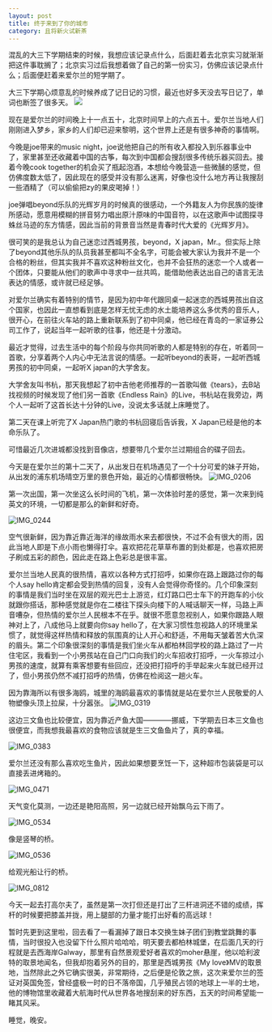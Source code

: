 ```yaml
---
layout: post
title: 终于来到了你的城市
category: 且将新火试新茶
---
```


混乱的大三下学期结束的时候，我想应该记录点什么，后面赶着去北京实习就渐渐把这件事耽搁了；北京实习过后我想着做了自己的第一份实习，仿佛应该记录点什么；后面便赶着来爱尔兰的短学期了。

大三下学期心烦意乱的时候养成了记日记的习惯，最近也好多天没去写日记了，单词也断签了很多天。
![](media/14709556992287.jpg)

现在是爱尔兰的时间晚上十一点五十，北京时间早上的六点五十。爱尔兰当地人们刚刚进入梦乡，家乡的人们却已迎来黎明，这个世界上还是有很多神奇的事情啊。

今晚是joe带来的music night，joe说他把自己的所有收入都投入到乐器事业中了，家里甚至还收藏着中国的古筝，每次到中国都会搜刮很多传统乐器买回去。接着今晚cook together的机会买了瓶起泡酒，本想给今晚营造一些微醺的感觉，但仿佛度数太低了，因此现在的感受并没有那么迷离，好像也没什么地方再让我搜刮一些酒精了（可以偷偷把zy的果皮喝掉！）

joe弹唱beyond乐队的光辉岁月的时候真的很感动，一个外籍友人为你民族的旋律所感动，愿意用模糊的拼音努力唱出原汁原味的中国音符，以在这歌声中试图探寻蛛丝马迹的东方情感，因此当前的背景音当然是青春时代大爱的《光辉岁月》。

很可笑的是我总认为自己迷恋过西城男孩，beyond，X japan，Mr.。但实际上除了beyond其他乐队的队员我甚至都叫不全名字，可能会被大家认为我并不是一个合格的粉丝，但其实我并不喜欢这种粉丝文化，也并不会狂热的迷恋一个人或者一个团体，只要能从他们的歌声中寻求中一丝共鸣，能借助他表达出自己的语言无法表达的情感，或许就已经足够。

对爱尔兰确实有着特别的情节，是因为初中年代跟同桌一起迷恋的西城男孩出自这个国家，也因此一直想看到底是怎样无忧无虑的水土能培养这么多优秀的音乐人，很开心，在前往火车站的路上重新联系到了初中同桌，他已经在青岛的一家证券公司工作了，说起当年一起听歌的往事，他还是十分激动。

最近才觉得，过去生活中的每个阶段与你共同听歌的人都是特别的存在，听着同一首歌，分享着两个人内心中无法言说的情感。一起听beyond的表哥，一起听西城男孩的初中同桌，一起听X japan的大学舍友。

大学舍友叫书杭，那天我想起了初中吉他老师推荐的一首歌叫做《tears》，去B站找视频的时候发现了他们另一首歌《Endless Rain》的Live，书杭站在我旁边，两个人一起听了这首长达十分钟的Live，没说太多话就上床睡觉了。

第二天在课上听完了X Japan热门歌的书杭回寝后告诉我，X Japan已经是他的本命乐队了。

可惜最近几次进城都没找到音像店，想要带几个爱尔兰过期组合的碟子回去。

今天是在爱尔兰的第十二天了，从出发日在机场遇见了一个十分可爱的妹子开始，从出发的浦东机场晴空万里的景色开始，最近的心情都很畅快。
![IMG_0206](media/IMG_0206.jpg)

第一次出国，第一次坐这么长时间的飞机，第一次体验时差的感觉，第一次来到纯英文的环境，一切都是那么的新鲜和好奇。

![IMG_0244](media/IMG_0244.jpg)

空气很新鲜，因为靠近靠近海洋的缘故雨水来去都很快，不过不会有很大的雨，因此当地人即是下点小雨也懒得打伞。喜欢把花花草草布置的到处都是，也喜欢把房子刷成五彩的颜色，因此走在路上色彩总是很丰富。

爱尔兰当地人民真的很热情，喜欢以各种方式打招呼，如果你在路上跟路过你的每个人say hello肯定都会受到热情的回复，没有人会觉得你奇怪的。几个印象深刻的事情是我们当时坐在双层的观光巴士上游览，红灯路口巴士车下的开跑车的小伙就跟你搭话，那种感觉就是你在二楼往下探头向楼下的人喊话聊天一样，马路上声音嘈杂，但热情的爱尔兰人民根本不在乎。就很不愿意忽视别人，如果你跟路人眼神对上了，八成他马上就要向你say hello了，在大家习惯性忽视路人的环境里呆惯了，就觉得这样热情和释放的氛围真的让人开心和舒适，不用每天皱着苦大仇深的眉头。第二个印象很深刻的事情是我们坐火车从都柏林回学校的路上路过了一片住宅区，我看到一个小男孩站在自己门口向我们的火车招收打招呼，一火车掠过小男孩的速度，就算有乘客想要有些回应，还没把打招呼的手举起来火车就已经开过了，但小男孩仍然不减打招呼的热情，仿佛在检阅这一趟火车。

因为靠海所以有很多海鸥，城里的海鸥最喜欢的事情就是站在爱尔兰人民敬爱的人物塑像头顶上拉屎，十分嚣张。
![IMG_0319](media/IMG_0319.jpg)


这边三文鱼也比较便宜，因为靠近产鱼大国————挪威，下学期去日本三文鱼也很便宜，而我想我最喜欢的食物应该就是生三文鱼鱼片了，真的幸福。

![IMG_0383](media/IMG_0383.jpg)

爱尔兰还没有那么喜欢吃生鱼片，因此如果想要烹饪一下，这种超市包装袋是可以直接丢进烤箱的。

![IMG_0471](media/IMG_0471.jpg)

天气变化莫测，一边还是艳阳高照，另一边就已经开始飘乌云下雨了。

![IMG_0534](media/IMG_0534.jpg)

像是竖琴的桥。

![IMG_0536](media/IMG_0536.jpg)

给观光船让行的桥。

![IMG_0812](media/IMG_0812.jpg)

今天一起去打高尔夫了，虽然是第一次打但还是打出了三杆进洞还不错的成绩，挥杆的时候要把膝盖并拢，用上腿部的力量才能打出好看的高远球！

暂时先更到这里啦，回去看了一看漏掉了跟日本交换生妹子团们到教堂跳舞的事情，当时很投入也没留下什么照片哈哈哈，明天要去都柏林城堡，在后面几天的行程就是去西海岸Galway，那里有自然景观爱好者喜欢的moher悬崖，他以哈利波特的取景地闻名，但我却抱着另外的目的，那里是西城男孩《My love》MV的取景地，当然除此之外它确实很美，非常期待，之后便是伦敦之旅，这次来爱尔兰的签证对英国免签，曾经盛极一时的日不落帝国，几乎殖民占领的地球上一半的土地，他的博物馆里收藏着大航海时代从世界各地搜刮来的好东西，五天的时间希望能一睹其风采。

睡觉，晚安。




